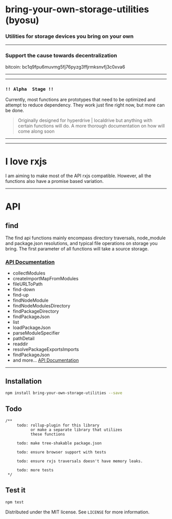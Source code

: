 # bring-your-own-storage-utilities (byosu)
### Utilities for storage devices you bring on your own

---

### Support the cause towards decentralization

bitcoin: bc1q9fpu6muvmg5fj76pyzg3ffjrmksnvfj3c0xva6

---
---

### `!! Alpha  Stage !!`

Currently, most functions are prototypes that need to be optimized and
attempt to reduce dependency. They work just fine right now, but more can be done.

> Originally designed for hyperdrive | localdrive but anything with certain functions will do.
> A more thorough documentation on how will come along soon

---
---

# I love rxjs

I am aiming to make most of the API rxjs compatible. However, all the functions also have a promise based variation.

---

# API

## find

The find api functions mainly encompass directory traversals, node_module and package.json resolutions, and typical
file operations on storage you bring. The first parameter of all functions will take a source storage.

### [API Documentation](./docs/find-api)

- collectModules
- createImportMapFromModules
- fileURLToPath
- find-down
- find-up
- findNodeModule
- findNodeModulesDirectory
- findPackageDirectory
- findPackageJson
- list
- loadPackageJson
- parseModuleSpecifier
- pathDetail
- readdir
- resolvePackageExportsImports
- findPackageJson
- and more... [API Documentation](./docs/find-api)

---

## Installation

```sh
npm install bring-your-own-storage-utilities --save
```

## Todo

```ecmascript 6
/**
     todo: rollup-plugin for this library 
           or make a separate library that utilizes
           these functions
     
     todo: make tree-shakable package.json

     todo: ensure browser support with tests
 
     todo: ensure rxjs traversals doesn't have memory leaks.
 
     todo: more tests
 */
```

## Test it

```sh
npm test
```


Distributed under the MIT license. See ``LICENSE`` for more information.

